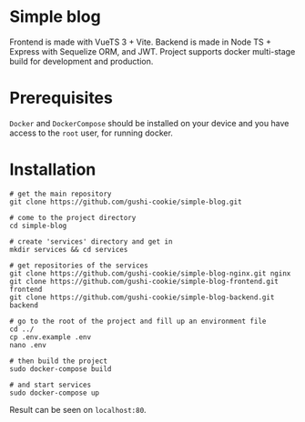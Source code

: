 # Simple blog
Frontend is made with VueTS 3 + Vite. Backend is made in Node TS + Express with Sequelize ORM, and JWT. Project supports docker multi-stage build for development and production.

# Prerequisites
`Docker` and `DockerCompose` should be installed on your device and you have access to the `root` user, for running docker.

# Installation
```
# get the main repository
git clone https://github.com/gushi-cookie/simple-blog.git

# come to the project directory
cd simple-blog

# create 'services' directory and get in
mkdir services && cd services

# get repositories of the services
git clone https://github.com/gushi-cookie/simple-blog-nginx.git nginx
git clone https://github.com/gushi-cookie/simple-blog-frontend.git frontend
git clone https://github.com/gushi-cookie/simple-blog-backend.git backend

# go to the root of the project and fill up an environment file
cd ../
cp .env.example .env
nano .env

# then build the project
sudo docker-compose build

# and start services
sudo docker-compose up
```
Result can be seen on `localhost:80`.